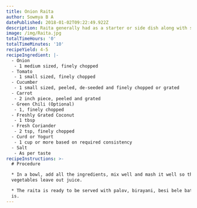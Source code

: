 ```yaml
---
title: Onion Raita
author: Sowmya B A
datePublished: 2018-01-02T09:22:49.922Z
description: Raita generally had as a starter or side dish along with spicy main course.
image: /img/Raita.jpg
totalTimeHours: '0'
totalTimeMinutes: '10'
recipeYield: 4-5
recipeIngredient: |-
  - Onion
   - 1 medium sized, finely chopped
  - Tomato
   - 1 small sized, finely chopped
  - Cucumber
   - 1 small sized, peeled, de-seeded and finely chopped or grated
  - Carrot
   - 2 inch piece, peeled and grated
  - Green Chili (Optional)
   - 1, finely chopped
  - Freshly Grated Coconut
   - 1 tbsp
  - Fresh Coriander
   - 2 tsp, finely chopped
  - Curd or Yogurt
   - 1 cup or more based on required consistency
  - Salt
   - As per taste 
recipeInstructions: >-
  # Procedure

  * In a bowl, add all the ingredients, mix well and mash it well so that the
  vegetables leave out juice.

  * The raita is ready to be served with palov, birayani, besi bele bath or as
  is.
---
```


